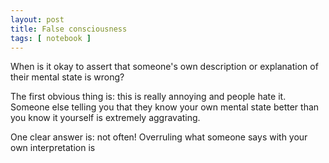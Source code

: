```yaml
---
layout: post
title: False consciousness
tags: [ notebook ]
---
```


When is it okay to assert that someone's own description or explanation of their mental state is wrong?

The first obvious thing is: this is really annoying and people hate it.
Someone else telling you that they know your own mental state better than you know it yourself is extremely aggravating.

One clear answer is: not often!
Overruling what someone says with your own interpretation is 
